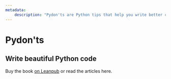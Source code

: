 ```yaml
---
metadata:
    description: "Pydon'ts are Python tips that help you write better code."
---
```

# Pydon'ts

## Write beautiful Python code

Buy the book [on Leanpub][book] or read the articles here.

[book]: https://leanpub.com/pydonts
